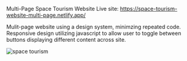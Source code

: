 Multi-Page Space Tourism Website
Live site: https://space-tourism-website-multi-page.netlify.app/

Mulit-page website using a design system, minimzing repeated code. 
Responsive design utilizing javascript to allow user to toggle between buttons displaying different content across site.

![space tourism](https://github.com/user-attachments/assets/790475e5-59dd-41f4-9f89-b8b154365e02)
